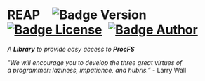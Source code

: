 
# REAP ![Badge Version] [![Badge License]][License] [![Badge Author]][Author]

*A **Library** to provide easy access to* ***ProcFS***



*"We will encourage you to develop the three great virtues of* <br>
*a programmer: laziness, impatience, and hubris.”* - Larry Wall



<!----------------------------------------------------------------------------->


[Badge Version]: https://img.shields.io/badge/Version-0.0.1-darkgray?style=for-the-badge
[Badge License]: https://img.shields.io/badge/License-MIT-yellow.svg?style=for-the-badge
[Badge Author]: https://img.shields.io/badge/Author-Daniel_Walker-3fb950?style=for-the-badge

[Author]: https://github.com/nickeldan

[License]: LICENSE